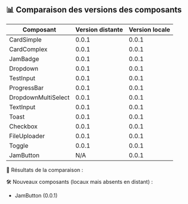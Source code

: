 
## 📊 Comparaison des versions des composants

| Composant                      | Version distante     | Version locale       |
|--------------------------------|----------------------|----------------------|
| CardSimple                     | 0.0.1                | 0.0.1                |
| CardComplex                    | 0.0.1                | 0.0.1                |
| JamBadge                       | 0.0.1                | 0.0.1                |
| Dropdown                       | 0.0.1                | 0.0.1                |
| TestInput                      | 0.0.1                | 0.0.1                |
| ProgressBar                    | 0.0.1                | 0.0.1                |
| DropdownMultiSelect            | 0.0.1                | 0.0.1                |
| TextInput                      | 0.0.1                | 0.0.1                |
| Toast                          | 0.0.1                | 0.0.1                |
| Checkbox                       | 0.0.1                | 0.0.1                |
| FileUploader                   | 0.0.1                | 0.0.1                |
| Toggle                         | 0.0.1                | 0.0.1                |
| JamButton                      | N/A                  | 0.0.1                |


📍 Résultats de la comparaison :

🛠️  Nouveaux composants (locaux mais absents en distant) :
- JamButton (0.0.1)
